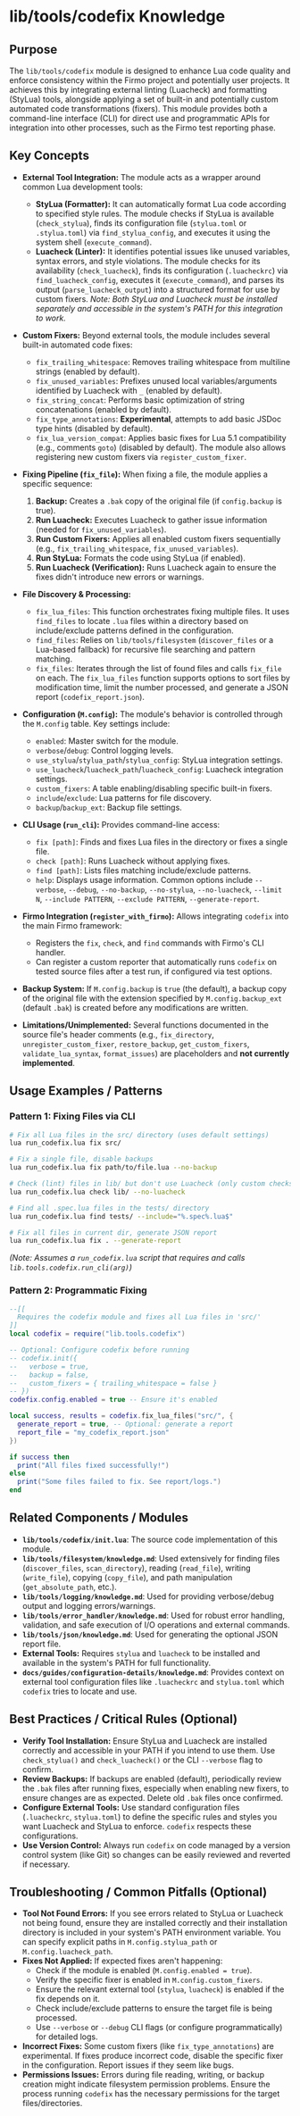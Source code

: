 # lib/tools/codefix Knowledge

## Purpose

The `lib/tools/codefix` module is designed to enhance Lua code quality and enforce consistency within the Firmo project and potentially user projects. It achieves this by integrating external linting (Luacheck) and formatting (StyLua) tools, alongside applying a set of built-in and potentially custom automated code transformations (fixers). This module provides both a command-line interface (CLI) for direct use and programmatic APIs for integration into other processes, such as the Firmo test reporting phase.

## Key Concepts

- **External Tool Integration:** The module acts as a wrapper around common Lua development tools:
    - **StyLua (Formatter):** It can automatically format Lua code according to specified style rules. The module checks if StyLua is available (`check_stylua`), finds its configuration file (`stylua.toml` or `.stylua.toml`) via `find_stylua_config`, and executes it using the system shell (`execute_command`).
    - **Luacheck (Linter):** It identifies potential issues like unused variables, syntax errors, and style violations. The module checks for its availability (`check_luacheck`), finds its configuration (`.luacheckrc`) via `find_luacheck_config`, executes it (`execute_command`), and parses its output (`parse_luacheck_output`) into a structured format for use by custom fixers.
    *Note: Both StyLua and Luacheck must be installed separately and accessible in the system's PATH for this integration to work.*

- **Custom Fixers:** Beyond external tools, the module includes several built-in automated code fixes:
    - `fix_trailing_whitespace`: Removes trailing whitespace from multiline strings (enabled by default).
    - `fix_unused_variables`: Prefixes unused local variables/arguments identified by Luacheck with `_` (enabled by default).
    - `fix_string_concat`: Performs basic optimization of string concatenations (enabled by default).
    - `fix_type_annotations`: **Experimental**, attempts to add basic JSDoc type hints (disabled by default).
    - `fix_lua_version_compat`: Applies basic fixes for Lua 5.1 compatibility (e.g., comments `goto`) (disabled by default).
    The module also allows registering new custom fixers via `register_custom_fixer`.

- **Fixing Pipeline (`fix_file`):** When fixing a file, the module applies a specific sequence:
    1.  **Backup:** Creates a `.bak` copy of the original file (if `config.backup` is true).
    2.  **Run Luacheck:** Executes Luacheck to gather issue information (needed for `fix_unused_variables`).
    3.  **Run Custom Fixers:** Applies all enabled custom fixers sequentially (e.g., `fix_trailing_whitespace`, `fix_unused_variables`).
    4.  **Run StyLua:** Formats the code using StyLua (if enabled).
    5.  **Run Luacheck (Verification):** Runs Luacheck again to ensure the fixes didn't introduce new errors or warnings.

- **File Discovery & Processing:**
    - `fix_lua_files`: This function orchestrates fixing multiple files. It uses `find_files` to locate `.lua` files within a directory based on include/exclude patterns defined in the configuration.
    - `find_files`: Relies on `lib/tools/filesystem` (`discover_files` or a Lua-based fallback) for recursive file searching and pattern matching.
    - `fix_files`: Iterates through the list of found files and calls `fix_file` on each.
    The `fix_lua_files` function supports options to sort files by modification time, limit the number processed, and generate a JSON report (`codefix_report.json`).

- **Configuration (`M.config`):** The module's behavior is controlled through the `M.config` table. Key settings include:
    - `enabled`: Master switch for the module.
    - `verbose`/`debug`: Control logging levels.
    - `use_stylua`/`stylua_path`/`stylua_config`: StyLua integration settings.
    - `use_luacheck`/`luacheck_path`/`luacheck_config`: Luacheck integration settings.
    - `custom_fixers`: A table enabling/disabling specific built-in fixers.
    - `include`/`exclude`: Lua patterns for file discovery.
    - `backup`/`backup_ext`: Backup file settings.

- **CLI Usage (`run_cli`):** Provides command-line access:
    - `fix [path]`: Finds and fixes Lua files in the directory or fixes a single file.
    - `check [path]`: Runs Luacheck without applying fixes.
    - `find [path]`: Lists files matching include/exclude patterns.
    - `help`: Displays usage information.
    Common options include `--verbose`, `--debug`, `--no-backup`, `--no-stylua`, `--no-luacheck`, `--limit N`, `--include PATTERN`, `--exclude PATTERN`, `--generate-report`.

- **Firmo Integration (`register_with_firmo`):** Allows integrating `codefix` into the main Firmo framework:
    - Registers the `fix`, `check`, and `find` commands with Firmo's CLI handler.
    - Can register a custom reporter that automatically runs `codefix` on tested source files after a test run, if configured via test options.

- **Backup System:** If `M.config.backup` is `true` (the default), a backup copy of the original file with the extension specified by `M.config.backup_ext` (default `.bak`) is created before any modifications are written.

- **Limitations/Unimplemented:** Several functions documented in the source file's header comments (e.g., `fix_directory`, `unregister_custom_fixer`, `restore_backup`, `get_custom_fixers`, `validate_lua_syntax`, `format_issues`) are placeholders and **not currently implemented**.

## Usage Examples / Patterns

### Pattern 1: Fixing Files via CLI

```bash
# Fix all Lua files in the src/ directory (uses default settings)
lua run_codefix.lua fix src/

# Fix a single file, disable backups
lua run_codefix.lua fix path/to/file.lua --no-backup

# Check (lint) files in lib/ but don't use Luacheck (only custom checks if any)
lua run_codefix.lua check lib/ --no-luacheck

# Find all .spec.lua files in the tests/ directory
lua run_codefix.lua find tests/ --include="%.spec%.lua$"

# Fix all files in current dir, generate JSON report
lua run_codefix.lua fix . --generate-report
```
*(Note: Assumes a `run_codefix.lua` script that requires and calls `lib.tools.codefix.run_cli(arg)`)*

### Pattern 2: Programmatic Fixing

```lua
--[[
  Requires the codefix module and fixes all Lua files in 'src/'
]]
local codefix = require("lib.tools.codefix")

-- Optional: Configure codefix before running
-- codefix.init({
--   verbose = true,
--   backup = false,
--   custom_fixers = { trailing_whitespace = false }
-- })
codefix.config.enabled = true -- Ensure it's enabled

local success, results = codefix.fix_lua_files("src/", {
  generate_report = true, -- Optional: generate a report
  report_file = "my_codefix_report.json"
})

if success then
  print("All files fixed successfully!")
else
  print("Some files failed to fix. See report/logs.")
end
```

## Related Components / Modules

- **`lib/tools/codefix/init.lua`**: The source code implementation of this module.
- **`lib/tools/filesystem/knowledge.md`**: Used extensively for finding files (`discover_files`, `scan_directory`), reading (`read_file`), writing (`write_file`), copying (`copy_file`), and path manipulation (`get_absolute_path`, etc.).
- **`lib/tools/logging/knowledge.md`**: Used for providing verbose/debug output and logging errors/warnings.
- **`lib/tools/error_handler/knowledge.md`**: Used for robust error handling, validation, and safe execution of I/O operations and external commands.
- **`lib/tools/json/knowledge.md`**: Used for generating the optional JSON report file.
- **External Tools:** Requires `stylua` and `luacheck` to be installed and available in the system's PATH for full functionality.
- **`docs/guides/configuration-details/knowledge.md`**: Provides context on external tool configuration files like `.luacheckrc` and `stylua.toml` which `codefix` tries to locate and use.

## Best Practices / Critical Rules (Optional)

- **Verify Tool Installation:** Ensure StyLua and Luacheck are installed correctly and accessible in your PATH if you intend to use them. Use `check_stylua()` and `check_luacheck()` or the CLI `--verbose` flag to confirm.
- **Review Backups:** If backups are enabled (default), periodically review the `.bak` files after running fixes, especially when enabling new fixers, to ensure changes are as expected. Delete old `.bak` files once confirmed.
- **Configure External Tools:** Use standard configuration files (`.luacheckrc`, `stylua.toml`) to define the specific rules and styles you want Luacheck and StyLua to enforce. `codefix` respects these configurations.
- **Use Version Control:** Always run `codefix` on code managed by a version control system (like Git) so changes can be easily reviewed and reverted if necessary.

## Troubleshooting / Common Pitfalls (Optional)

- **Tool Not Found Errors:** If you see errors related to StyLua or Luacheck not being found, ensure they are installed correctly and their installation directory is included in your system's PATH environment variable. You can specify explicit paths in `M.config.stylua_path` or `M.config.luacheck_path`.
- **Fixes Not Applied:** If expected fixes aren't happening:
    - Check if the module is enabled (`M.config.enabled = true`).
    - Verify the specific fixer is enabled in `M.config.custom_fixers`.
    - Ensure the relevant external tool (`stylua`, `luacheck`) is enabled if the fix depends on it.
    - Check include/exclude patterns to ensure the target file is being processed.
    - Use `--verbose` or `--debug` CLI flags (or configure programmatically) for detailed logs.
- **Incorrect Fixes:** Some custom fixers (like `fix_type_annotations`) are experimental. If fixes produce incorrect code, disable the specific fixer in the configuration. Report issues if they seem like bugs.
- **Permissions Issues:** Errors during file reading, writing, or backup creation might indicate filesystem permission problems. Ensure the process running `codefix` has the necessary permissions for the target files/directories.
